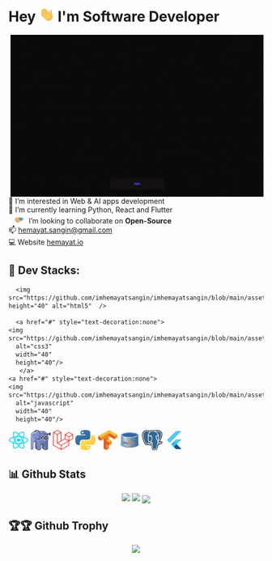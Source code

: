 <h1 >Hey <img src="https://github.com/imhemayatsangin/imhemayatsangin/blob/main/asset/hola.webp" width="30px"> I'm Software Developer </h1>

<img align="right" alt="GIF" src="https://github.com/imhemayatsangin/imhemayatsangin/blob/main/asset/giphy.gif" width="500" height="320" />

👀 I’m interested in Web & AI apps development<br>
🌱 I’m currently learning Python, React and Flutter<br><img src="https://github.com/imhemayatsangin/imhemayatsangin/blob/main/asset/greetings.gif" width="40px">I’m looking to collaborate on **Open-Source**<br>
📫 hemayat.sangin@gmail.com<br>
💻 Website [hemayat.io](https://hemayat.io) <br>

## 💞️ Dev Stacks:

<div align="left">
   
      <img src="https://github.com/imhemayatsangin/imhemayatsangin/blob/main/asset/html5.svg" height="40" alt="html5"  />
     
      <a href="#" style="text-decoration:none">
    <img src="https://github.com/imhemayatsangin/imhemayatsangin/blob/main/asset/css3.svg" 
      alt="css3" 
      width="40" 
      height="40"/> 
       </a>
    <a href="#" style="text-decoration:none">
    <img src="https://github.com/imhemayatsangin/imhemayatsangin/blob/main/asset/javascript.svg" 
      alt="javascript" 
      width="40" 
      height="40"/>     
  </a>
     <a href="#" style="text-decoration:none">
    <img src="https://github.com/imhemayatsangin/imhemayatsangin/blob/main/asset/react.png" 
      alt="react" 
      width="40" 
      height="40"/>     
  </a>
    <a href="#" style="text-decoration:none">
    <img src="https://github.com/imhemayatsangin/imhemayatsangin/blob/main/asset/php.png" 
      alt="php" 
      width="40" 
      height="40"/>     
  </a>
     <a href="#" style="text-decoration:none">
    <img src="https://github.com/imhemayatsangin/imhemayatsangin/blob/main/asset/laravel.svg" 
      alt="laravel" 
      width="40" 
      height="40"/>     
  </a>
     <a href="#" style="text-decoration:none">
    <img src="https://github.com/imhemayatsangin/imhemayatsangin/blob/main/asset/python.png" 
      alt="laravel" 
      width="40" 
      height="40"/>     
  </a>
     <a href="#" style="text-decoration:none">
    <img src="https://github.com/imhemayatsangin/imhemayatsangin/blob/main/asset/tensorflow.svg" 
      alt="laravel" 
      width="40" 
      height="40"/>     
  </a>
    <a href="#" style="text-decoration:none">
    <img src="https://github.com/imhemayatsangin/imhemayatsangin/blob/main/asset/mysql.png" 
      alt="laravel" 
      width="40" 
      height="40"/>     
  </a>
    <a href="#" style="text-decoration:none">
    <img src="https://github.com/imhemayatsangin/imhemayatsangin/blob/main/asset/postgresql.png" 
      alt="laravel" 
      width="40" 
      height="40"/>     
  </a>
    <a href="#" style="text-decoration:none">
    <img src="https://github.com/imhemayatsangin/imhemayatsangin/blob/main/asset/flutter.png" 
      alt="laravel" 
      width="40" 
      height="40"/>     
  </a>
</div>

## 📊 Github Stats

<p align="center">

  <img width="48%" src="https://github-readme-stats.vercel.app/api?username=imhemayatsangin&show_icons=true&include_all_commits=true&count_private=true&theme=radical" />

  <img width="48%" src="https://github-readme-streak-stats.herokuapp.com/?user=imhemayatsangin&include_all_commits=true&count_private=true&theme=merko" />
  <img src="https://github-readme-stats.vercel.app/api/top-langs/?username=imhemayatsangin&include_all_commits=true&count_private=true&theme=tokyonight" align="center" />
</p>

## 🏆🏆 Github Trophy

<div align="center">
  <a href="https://hemayat.io" target="_blank">
    <img src="https://github-profile-trophy.vercel.app/?username=imhemayatsangin"/>
  </a>
</div>
